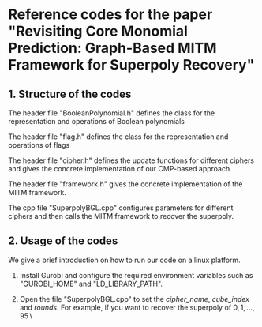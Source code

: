# Reference codes for the paper "Revisiting Core Monomial Prediction: Graph-Based MITM Framework for Superpoly Recovery"

## 1. Structure of the codes

The header file "BooleanPolynomial.h" defines the class for the representation and operations of Boolean polynomials

The header file "flag.h" defines the class for the representation and operations of flags

The header file "cipher.h" defines the update functions for different ciphers and gives the concrete implementation of our CMP-based approach

The header file "framework.h" gives the concrete implementation of the MITM framework. 

The cpp file "SuperpolyBGL.cpp" configures parameters for different ciphers and then calls the MITM framework to recover the superpoly.

## 2. Usage of the codes
We give a brief introduction on how to run our code on a linux platform.

1. Install Gurobi and configure the required environment variables such as "GUROBI_HOME" and "LD_LIBRARY_PATH".

2. Open the file "SuperpolyBGL.cpp" to set the *cipher_name*, *cube_index* and *rounds*. For example, if you want to recover the superpoly of ${0,1,\ldots, 95} \backslash$
